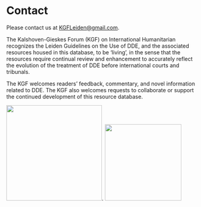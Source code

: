 # Contact

Please contact us at <KGFLeiden@gmail.com>.

The Kalshoven-Gieskes Forum (KGF) on International Humanitarian recognizes the Leiden Guidelines on the Use of DDE, and the associated resources housed in this database, to be ‘living’, in the sense that the resources require continual review and enhancement to accurately reflect the evolution of the treatment of DDE before international courts and tribunals. 

The KGF welcomes readers’ feedback, commentary, and novel information related to DDE. The KGF also welcomes requests to collaborate or support the continued development of this resource database. 

<img src="/assets/KGF-logo-hidef.jpg" width="250" height="250">.                   <img src="/assets/Leiden-logo-hidef-final.png" width="200" height="200">
